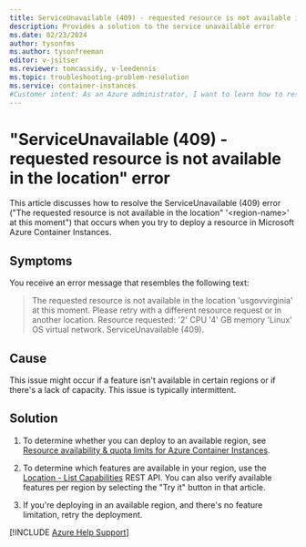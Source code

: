 ```yaml
---
title: ServiceUnavailable (409) - requested resource is not available in the location
description: Provides a solution to the service unavailable error
ms.date: 02/23/2024
author: tysonfms
ms.author: tysonfreeman
editor: v-jsitser
ms.reviewer: tomcassidy, v-leedennis
ms.topic: troubleshooting-problem-resolution
ms.service: container-instances
#Customer intent: As an Azure administrator, I want to learn how to resolve a ServiceUnavailable (409) error ("requested resource is not available in the location") so that I can successfully deploy a resource in Azure Container Instances.
---
```

# "ServiceUnavailable (409) - requested resource is not available in the location" error

This article discusses how to resolve the ServiceUnavailable (409) error ("The requested resource is not available in the location" '\<region-name>' at this moment") that occurs when you try to deploy a resource in Microsoft Azure Container Instances.

## Symptoms

You receive an error message that resembles the following text:

> The requested resource is not available in the location 'usgovvirginia' at this moment. Please retry with a different resource request or in another location. Resource requested: '2' CPU '4' GB memory 'Linux' OS virtual network. ServiceUnavailable (409).

## Cause

This issue might occur if a feature isn't available in certain regions or if there's a lack of capacity. This issue is typically intermittent.

## Solution

1. To determine whether you can deploy to an available region, see [Resource availability & quota limits for Azure Container Instances](/azure/container-instances/container-instances-resource-and-quota-limits).

1. To determine which features are available in your region, use the [Location - List Capabilities](/rest/api/container-instances/location/list-capabilities) REST API. You can also verify available features per region by selecting the "Try it" button in that article.

1. If you're deploying in an available region, and there's no feature limitation, retry the deployment.

[!INCLUDE [Azure Help Support](../../includes/azure-help-support.md)]
